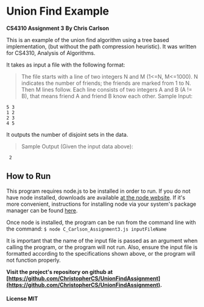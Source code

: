 # Union Find Example
**CS4310 Assignment 3**
**By Chris Carlson**

This is an example of the union find algorithm using a tree based implementation, (but without the path compression heuristic). It was written for CS4310, Analysis of Algorithms.

It takes as input a file with the following format: 
> The file starts with a line of two integers N and M (1<=N, M<=1000). N indicates the number of friends; the friends are marked from 1 to N. Then M lines follow. Each line consists of two integers A and B (A != B), that means friend A and friend B know each other.
Sample Input:
```
5 3
1 2
2 3
4 5
```

It outputs the number of disjoint sets in the data.

> Sample Output (Given the input data above):
```
 2
```
## How to Run 
This program requires node.js to be installed in order to run. If you do not have node installed, downloads	are available [at the node website](https://nodejs.org/en/download/). If it's more convenient, instructions for installing node via your system's package manager can be found [here](https://nodejs.org/en/download/package-manager/).

Once node is installed, the program can be run from the command line with the command: `$ node C_Carlson_Assignment3.js inputFileName`

It is important that the name of the input file is passed as an argument when calling the program, or the program will not run. Also, ensure the input file is formatted according to the specifications shown above, or the program will not function properly.

**Visit the project's repository on github at [https://github.com/ChristopherCS/UnionFindAssignment](https://github.com/ChristopherCS/UnionFindAssignment).** 

#### License MIT
